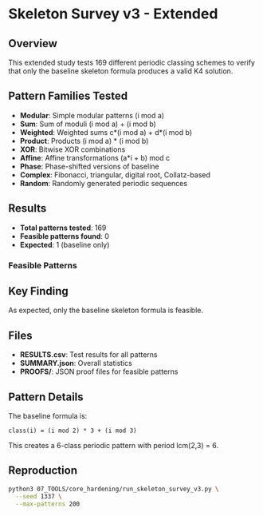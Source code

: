 # Skeleton Survey v3 - Extended

## Overview

This extended study tests 169 different periodic classing schemes to verify that only the baseline skeleton formula produces a valid K4 solution.

## Pattern Families Tested

- **Modular**: Simple modular patterns (i mod a)
- **Sum**: Sum of moduli (i mod a) + (i mod b)
- **Weighted**: Weighted sums c*(i mod a) + d*(i mod b)
- **Product**: Products (i mod a) * (i mod b)
- **XOR**: Bitwise XOR combinations
- **Affine**: Affine transformations (a*i + b) mod c
- **Phase**: Phase-shifted versions of baseline
- **Complex**: Fibonacci, triangular, digital root, Collatz-based
- **Random**: Randomly generated periodic sequences

## Results

- **Total patterns tested**: 169
- **Feasible patterns found**: 0
- **Expected**: 1 (baseline only)

### Feasible Patterns



## Key Finding

As expected, only the baseline skeleton formula is feasible.

## Files

- **RESULTS.csv**: Test results for all patterns
- **SUMMARY.json**: Overall statistics
- **PROOFS/**: JSON proof files for feasible patterns

## Pattern Details

The baseline formula is:
```
class(i) = (i mod 2) * 3 + (i mod 3)
```

This creates a 6-class periodic pattern with period lcm(2,3) = 6.

## Reproduction

```bash
python3 07_TOOLS/core_hardening/run_skeleton_survey_v3.py \
  --seed 1337 \
  --max-patterns 200
```
